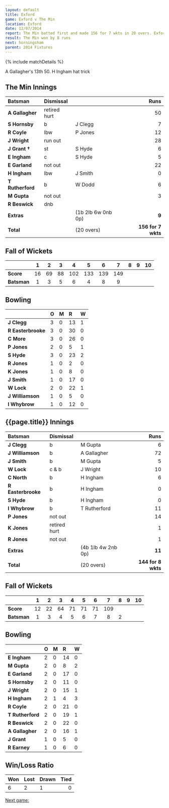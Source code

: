 ```yaml
---
layout: default
title: Exford
game: Exford v The Min
location: Exford
date: 12/07/2014
report: The Min batted first and made 156 for 7 wkts in 20 overs. Exford replied with 144 for 8 wkts in 20 overs
result: The Min won by 8 runs
next: horningsham
parent: 2014 Fixtures
---
```


{% include matchDetails %}

A Gallagher's 13th 50. H Ingham hat trick

## The Min Innings

| Batsman | Dismissal |  | Runs |
|:---|:---|---|---:|
| **A Gallagher** | retired hurt |  | 50 |
| **S Hornsby** | b | J Clegg | 7 |
| **R Coyle** | lbw | P Jones | 12 |
| **J Wright** | run out |  | 28 |
| **J Grant &#8224;** | st | S Hyde | 6 |
| **E Ingham** | c | S Hyde | 5 |
| **E Garland** | not out |  | 22 |
| **H Ingham** | lbw | J Smith | 0 |
| **T Rutherford** | b | W Dodd | 6 |
| **M Gupta** | not out |  | 3 |
| **R Beswick** | dnb |  |  |
| **Extras** | | (1b 2lb 6w 0nb 0p) | **9** |
| **Total** | | (20 overs) | **156 for 7 wkts** |

## Fall of Wickets

| | 1 | 2 | 3 | 4 | 5 | 6 | 7 | 8 | 9 | 10 |
|---|:---:|:---:|:---:|:---:|:---:|:---:|:---:|:---:|:---:|:---:|
| **Score** | 16 | 69 | 88 | 102 | 133 | 139 | 149 |  |  |  |
| **Batsman** | 1 | 3 | 5 | 6 | 4 | 8 | 9 |  |  |  |

## Bowling

| | O | M | R | W |
|---|:---|:---|:---|:---|
| **J Clegg** | 3 | 0 | 13 | 1 |
| **R Easterbrooke** | 3 | 0 | 30 | 0 |
| **C More** | 3 | 0 | 26 | 0 |
| **P Jones** | 2 | 0 | 5 | 1 |
| **S Hyde** | 3 | 0 | 23 | 2 |
| **R Jones** | 1 | 0 | 2 | 0 |
| **K Jones** | 1 | 0 | 8 | 0 |
| **J Smith** | 1 | 0 | 17 | 0 |
| **W Lock** | 2 | 0 | 22 | 1 |
| **J Williamson** | 1 | 0 | 5 | 0 |
| **I Whybrow** | 1 | 0 | 12 | 0 |

## {{page.title}} Innings

| Batsman | Dismissal |  | Runs |
|:---|:---|---|---:|
| **J Clegg** | b | M Gupta | 6 |
| **J Williamson** | b | A Gallagher | 72 |
| **J Smith** | b | M Gupta | 5 |
| **W Lock** | c & b | J Wright | 10 |
| **C North** | b | H Ingham | 6 |
| **R Easterbrooke** | b | H Ingham | 0 |
| **S Hyde** | b | H Ingham | 0 |
| **I Whybrow** | b | T Rutherford | 11 |
| **P Jones** | not out |  | 14 |
| **K Jones** | retired hurt |  | 1 |
| **R Jones** | not out |  | 1 |
| **Extras** | | (4b 1lb 4w 2nb 0p) | **11** |
| **Total** | | (20 overs) | **144 for 8 wkts** | 

## Fall of Wickets

| | 1 | 2 | 3 | 4 | 5 | 6 | 7 | 8 | 9 | 10 |
|---|:---:|:---:|:---:|:---:|:---:|:---:|:---:|:---:|:---:|:---:|
| **Score** | 12 | 22 | 64 | 71 | 71 | 71 | 109 |  |  |  |
| **Batsman** | 1 | 3 | 4 | 5 | 6 | 7 | 8 | 2 |  |  |

## Bowling

| | O | M | R | W |
|---|:---|:---|:---|:---|
| **E Ingham** | 2 | 0 | 14 | 0 |
| **M Gupta** | 2 | 0 | 8 | 2 |
| **E Garland** | 2 | 0 | 17 | 0 |
| **S Hornsby** | 2 | 0 | 11 | 0 |
| **J Wright** | 2 | 0 | 15 | 1 |
| **H Ingham** | 2 | 1 | 4 | 3 |
| **R Coyle** | 2 | 0 | 21 | 0 |
| **T Rutherford** | 2 | 0 | 19 | 1 |
| **R Beswick** | 2 | 0 | 22 | 0 |
| **A Gallagher** | 2 | 0 | 16 | 1 |
| **J Grant** | 1 | 0 | 5 | 0 |
| **R Earney** | 1 | 0 | 6 | 0 |

## Win/Loss Ratio

| Won | Lost | Drawn | Tied |
|:---|:---|:---|---:|
| 6 | 2 | 1 | 0 |

[Next game:]({{page.next}})